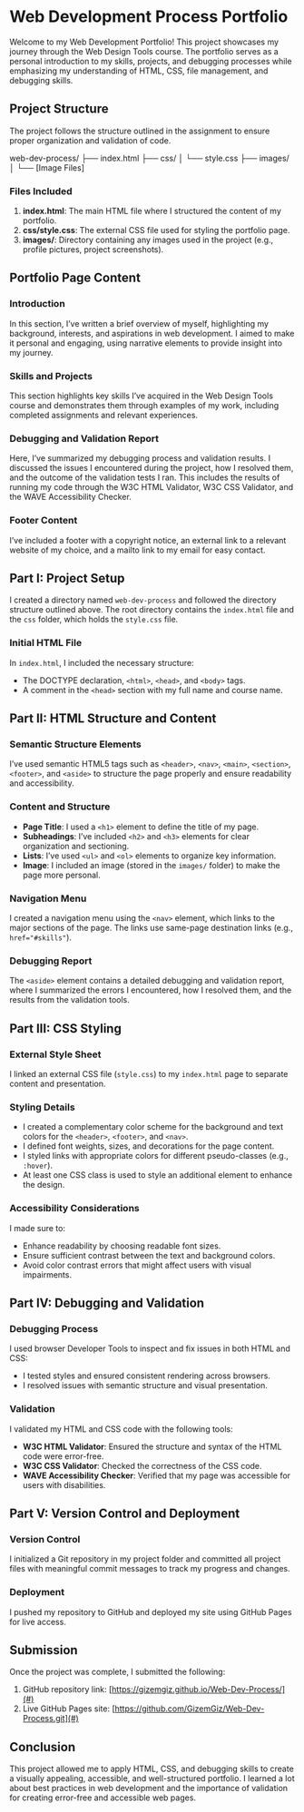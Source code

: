 # Web Development Process Portfolio

Welcome to my Web Development Portfolio! This project showcases my journey through the Web Design Tools course. The portfolio serves as a personal introduction to my skills, projects, and debugging processes while emphasizing my understanding of HTML, CSS, file management, and debugging skills.

## Project Structure

The project follows the structure outlined in the assignment to ensure proper organization and validation of code.

web-dev-process/ 
├── index.html 
├── css/ 
│ └── style.css 
├── images/ 
│ └── [Image Files]

### Files Included

1. **index.html**: The main HTML file where I structured the content of my portfolio.
2. **css/style.css**: The external CSS file used for styling the portfolio page.
3. **images/**: Directory containing any images used in the project (e.g., profile pictures, project screenshots).

## Portfolio Page Content

### Introduction

In this section, I’ve written a brief overview of myself, highlighting my background, interests, and aspirations in web development. I aimed to make it personal and engaging, using narrative elements to provide insight into my journey.

### Skills and Projects

This section highlights key skills I’ve acquired in the Web Design Tools course and demonstrates them through examples of my work, including completed assignments and relevant experiences.

### Debugging and Validation Report

Here, I’ve summarized my debugging process and validation results. I discussed the issues I encountered during the project, how I resolved them, and the outcome of the validation tests I ran. This includes the results of running my code through the W3C HTML Validator, W3C CSS Validator, and the WAVE Accessibility Checker.

### Footer Content

I’ve included a footer with a copyright notice, an external link to a relevant website of my choice, and a mailto link to my email for easy contact.

## Part I: Project Setup

I created a directory named `web-dev-process` and followed the directory structure outlined above. The root directory contains the `index.html` file and the `css` folder, which holds the `style.css` file.

### Initial HTML File

In `index.html`, I included the necessary structure: 
- The DOCTYPE declaration, `<html>`, `<head>`, and `<body>` tags.
- A comment in the `<head>` section with my full name and course name.

## Part II: HTML Structure and Content

### Semantic Structure Elements

I’ve used semantic HTML5 tags such as `<header>`, `<nav>`, `<main>`, `<section>`, `<footer>`, and `<aside>` to structure the page properly and ensure readability and accessibility.

### Content and Structure

- **Page Title**: I used a `<h1>` element to define the title of my page.
- **Subheadings**: I’ve included `<h2>` and `<h3>` elements for clear organization and sectioning.
- **Lists**: I’ve used `<ul>` and `<ol>` elements to organize key information.
- **Image**: I included an image (stored in the `images/` folder) to make the page more personal.

### Navigation Menu

I created a navigation menu using the `<nav>` element, which links to the major sections of the page. The links use same-page destination links (e.g., `href="#skills"`).

### Debugging Report

The `<aside>` element contains a detailed debugging and validation report, where I summarized the errors I encountered, how I resolved them, and the results from the validation tools.

## Part III: CSS Styling

### External Style Sheet

I linked an external CSS file (`style.css`) to my `index.html` page to separate content and presentation.

### Styling Details

- I created a complementary color scheme for the background and text colors for the `<header>`, `<footer>`, and `<nav>`.
- I defined font weights, sizes, and decorations for the page content.
- I styled links with appropriate colors for different pseudo-classes (e.g., `:hover`).
- At least one CSS class is used to style an additional element to enhance the design.

### Accessibility Considerations

I made sure to:
- Enhance readability by choosing readable font sizes.
- Ensure sufficient contrast between the text and background colors.
- Avoid color contrast errors that might affect users with visual impairments.

## Part IV: Debugging and Validation

### Debugging Process

I used browser Developer Tools to inspect and fix issues in both HTML and CSS:
- I tested styles and ensured consistent rendering across browsers.
- I resolved issues with semantic structure and visual presentation.

### Validation

I validated my HTML and CSS code with the following tools:
- **W3C HTML Validator**: Ensured the structure and syntax of the HTML code were error-free.
- **W3C CSS Validator**: Checked the correctness of the CSS code.
- **WAVE Accessibility Checker**: Verified that my page was accessible for users with disabilities.

## Part V: Version Control and Deployment

### Version Control

I initialized a Git repository in my project folder and committed all project files with meaningful commit messages to track my progress and changes.

### Deployment

I pushed my repository to GitHub and deployed my site using GitHub Pages for live access.

## Submission

Once the project was complete, I submitted the following:
1. GitHub repository link: [https://gizemgiz.github.io/Web-Dev-Process/](#)
2. Live GitHub Pages site: [https://github.com/GizemGiz/Web-Dev-Process.git](#)

## Conclusion

This project allowed me to apply HTML, CSS, and debugging skills to create a visually appealing, accessible, and well-structured portfolio. I learned a lot about best practices in web development and the importance of validation for creating error-free and accessible web pages.
